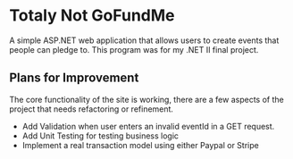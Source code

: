 # Totaly Not GoFundMe
A simple ASP.NET web application that allows users to
create events that people can pledge to. This program
was for my .NET II final project.

## Plans for Improvement
The core functionality of the site is working, there are a few aspects of the project
that needs refactoring or refinement.

- Add Validation when user enters an invalid eventId in a GET request.
- Add Unit Testing for testing business logic
- Implement a real transaction model using either Paypal or Stripe 